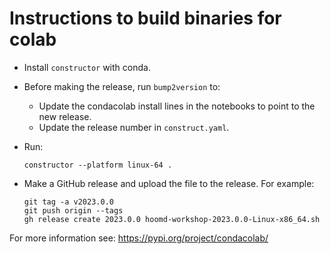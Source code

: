 # Instructions to build binaries for colab

* Install `constructor` with conda.
* Before making the release, run `bump2version` to:
  * Update the condacolab install lines in the notebooks to point to the new release.
  * Update the release number in `construct.yaml`.
* Run:

      constructor --platform linux-64 .

* Make a GitHub release and upload the file to the release. For example:

      git tag -a v2023.0.0
      git push origin --tags
      gh release create 2023.0.0 hoomd-workshop-2023.0.0-Linux-x86_64.sh

For more information see: https://pypi.org/project/condacolab/
